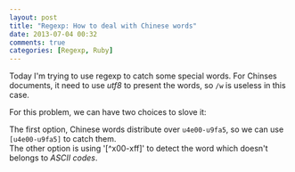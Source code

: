 ```yaml
---
layout: post
title: "Regexp: How to deal with Chinese words"
date: 2013-07-04 00:32
comments: true
categories: [Regexp, Ruby]
---
```


Today I'm trying to use regexp to catch some special words.  For Chinses documents, it need to use *utf8* to present the words, so `/w` is useless in this case.  

For this problem, we can have two choices to  slove it:

The first option, Chinese words distribute over `u4e00-u9fa5`, so we can use `[u4e00-u9fa5]` to catch them.  
The other option is using '[^x00-xff]' to detect the word which doesn't belongs to *ASCII codes*.
